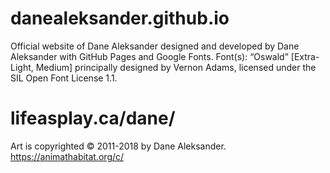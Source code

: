 # danealeksander.github.io
Official website of Dane Aleksander designed and developed by Dane Aleksander with GitHub Pages and Google Fonts.
Font(s): “Oswald” [Extra-Light, Medium] principally designed by Vernon Adams, licensed under the SIL Open Font License 1.1.

# lifeasplay.ca/dane/
Art is copyrighted © 2011-2018 by Dane Aleksander. https://animathabitat.org/c/
